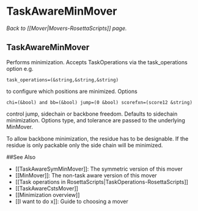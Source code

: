 # TaskAwareMinMover
*Back to [[Mover|Movers-RosettaScripts]] page.*
## TaskAwareMinMover

Performs minimization. Accepts TaskOperations via the task\_operations option e.g.

    task_operations=(&string,&string,&string)

to configure which positions are minimized. Options

    chi=(&bool) and bb=(&bool) jump=(0 &bool) scorefxn=(score12 &string)

control jump, sidechain or backbone freedom. Defaults to sidechain minimization. Options type, and tolerance are passed to the underlying MinMover.

To allow backbone minimization, the residue has to be designable. If the residue is only packable only the side chain will be minimized.


##See Also

* [[TaskAwareSymMinMover]]: The symmetric version of this mover
* [[MinMover]]: The non-task aware version of this mover
* [[Task operations in RosettaScripts|TaskOperations-RosettaScripts]]
* [[TaskAwareCstsMover]]
* [[Minimization overview]]
* [[I want to do x]]: Guide to choosing a mover
